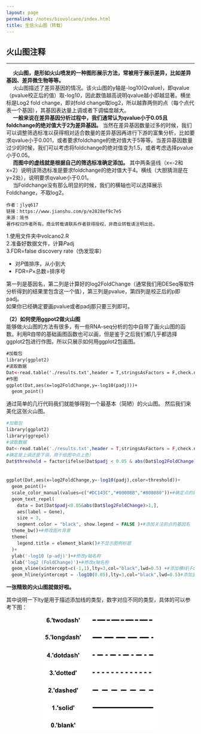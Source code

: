 ```yaml
---
layout: page
permalink: /notes/biovolcano/index.html
title: 生信火山图（转载）
---
```


## 火山图注释
---

&emsp; **火山图，是形如火山喷发的一种图形展示方法，常被用于展示差异，比如差异基因、差异微生物等等。**  
&emsp; 火山图描述了差异基因的情况。该火山图的y轴是-log10(Qvalue)，即qvalue（pvalue校正后的值）取-log10，因此数值越高说明qvalue越小即越显著。横坐标是Log2 fold change，即对fold change取log2，所以越靠两侧的点（每个点代表一个基因），其基因表达量上调或者下调幅度越大。  
&emsp; **一般来说在差异基因分析过程中，我们通常认为qvalue小于0.05且foldchange的绝对值大于2为差异基因。** 当然在差异基因数量过多的时候，我们可以调整筛选标准以获得相对适合数量的差异基因再进行下游的富集分析，比如要求qvalue小于0.001，或者要求foldchange的绝对值大于5等等。当差异基因数量过少的时候，我们可以考虑将foldchange的绝对值变为1.5，或者考虑选择pvalue小于0.05。<br>
&emsp; **而图中的虚线就是根据自己的筛选标准确定添加。** 其中两条竖线（x=-2和x=2）说明该筛选标准是要求foldchange的绝对值大于4。横线（大胆猜测是在y=2处），说明要求qvalue小于0.01。  
&emsp; 当Foldchange没有那么明显的时候，我们的横轴也可以选择展示Foldchange，不取log2。
```
作者：jlyq617  
链接：https://www.jianshu.com/p/e2828ef9c7e5  
来源：简书  
著作权归作者所有。商业转载请联系作者获得授权，非商业转载请注明出处。
```
1.使用文件夹中volcano2.R<br>
2.准备好数据文件，计算*P*adj<br>
3.FDR=false discovery rate（伪发现率）<br>
- 对*P*值排序，从小到大
- FDR=*P*×总数÷排序号


第一列是基因名，第二列是计算好的log2FoldChange（通常我们用DESeq等软件分析得到的结果里包含这一个值），第三列是pvalue，第四列是校正后的p即padj。  
如果你已经确定要画pvalue或者padj那只要三列即可。

**（2）如何使用ggpot2做火山图**  
能够做火山图的方法有很多，有一些RNA-seq分析的包中自带了画火山图的函数。利用R自带的基础画图函数也可以画，但是鉴于之后我们都几乎都选择ggplot2包进行作图，所以只展示如何用ggplot2包画图。
```xml
#加载包
library(ggplot2)
#读取数据
Dat<-read.table('./results.txt',header = T,stringsAsFactors = F,check.names = F,sep=' ')
#作图
ggplot(Dat,aes(x=log2FoldChange,y=-log10(padj)))+
  geom_point()

```
通过简单的几行代码我们就能够得到一个最基本（简陋）的火山图。
然后我们来美化这张火山图。

```php
#加载包
library(ggplot2)
library(ggrepel)
#读取数据
Dat<-read.table('./results.txt',header = T,stringsAsFactors = F,check.names = F,sep=' ')
#确定是上调还是下调，用于给图中点上色）
Dat$threshold = factor(ifelse(Dat$padj < 0.05 & abs(Dat$log2FoldChange) >= 1, ifelse(Dat$log2FoldChange>= 1 ,'Up','Down'),'NoSignifi'),levels=c('Up','Down','NoSignifi'))


ggplot(Dat,aes(x=log2FoldChange,y=-log10(padj),color=threshold))+
  geom_point()+
  scale_color_manual(values=c("#DC143C","#00008B","#808080"))+#确定点的颜色
  geom_text_repel(
    data = Dat[Dat$padj<0.05&abs(Dat$log2FoldChange)>1,],
    aes(label = Gene),
    size = 3,
    segment.color = "black", show.legend = FALSE )+#添加关注的点的基因名
  theme_bw()+#修改图片背景
  theme(
    legend.title = element_blank()#不显示图例标题
  )+
  ylab('-log10 (p-adj)')+#修改y轴名称
  xlab('log2 (FoldChange)')+#修改x轴名称
  geom_vline(xintercept=c(-1,1),lty=3,col="black",lwd=0.5) +#添加横线|FoldChange|>2
  geom_hline(yintercept = -log10(0.05),lty=3,col="black",lwd=0.5)#添加竖线padj<0.05

```


**一张精致的火山图就做好啦。**

其中说明一下lty是用于描述添加线的类型，数字对应不同的类型，具体的可以参考下图：
<p align="center">
<img src= "/notes/火山图.png" width="60%">
</p><br>

